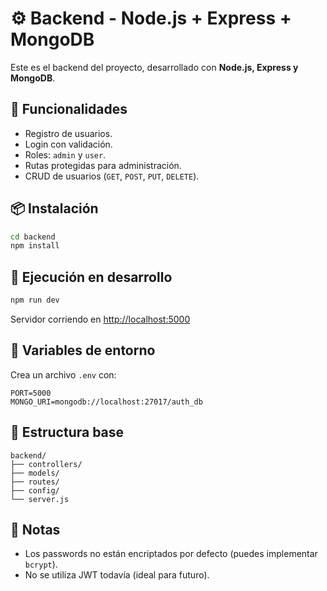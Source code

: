 # ⚙️ Backend - Node.js + Express + MongoDB

Este es el backend del proyecto, desarrollado con **Node.js, Express y MongoDB**.

## 🚀 Funcionalidades

- Registro de usuarios.
- Login con validación.
- Roles: `admin` y `user`.
- Rutas protegidas para administración.
- CRUD de usuarios (`GET`, `POST`, `PUT`, `DELETE`).

## 📦 Instalación

```bash
cd backend
npm install
```

## 🧪 Ejecución en desarrollo

```bash
npm run dev
```

Servidor corriendo en [http://localhost:5000](http://localhost:5000)

## 🔐 Variables de entorno

Crea un archivo `.env` con:

```env
PORT=5000
MONGO_URI=mongodb://localhost:27017/auth_db
```

## 📁 Estructura base

```
backend/
├── controllers/
├── models/
├── routes/
├── config/
└── server.js
```

## 📝 Notas

- Los passwords no están encriptados por defecto (puedes implementar `bcrypt`).
- No se utiliza JWT todavía (ideal para futuro).
